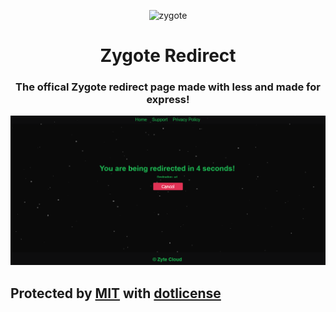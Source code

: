 <p align="center">
   <img src="https://avatars.githubusercontent.com/u/126754340?s=200&v=4" alt="zygote" width="300" height="300">
</p>

<h1 align="center">Zygote Redirect</h1>
<h3 align="center">The offical Zygote redirect page made with less and made for express!</h3>
<p align="center">
   <img src="https://github.com/ZyteCloud/redirect/blob/main/.github/assets/screenshot.png?raw=true" alt="zygote">
</p>

<h2>Protected by <a href="https://github.com/ZyteCloud/404/blob/main/LICENSE">MIT</a> with <a href="https://github.com/JayyDoesDev/dotlicense">dotlicense</a></h2>